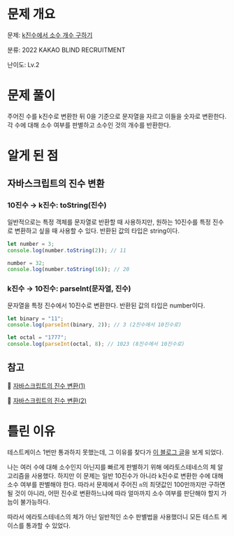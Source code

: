 # 문제 개요

문제: [k진수에서 소수 개수 구하기](https://school.programmers.co.kr/learn/courses/30/lessons/92335)

분류: 2022 KAKAO BLIND RECRUITMENT

난이도: Lv.2

# 문제 풀이

주어진 수를 k진수로 변환한 뒤 0을 기준으로 문자열을 자르고 이들을 숫자로 변환한다. 각 수에 대해 소수 여부를 판별하고 소수인 것의 개수를 반환한다.

# 알게 된 점

## 자바스크립트의 진수 변환

### 10진수 → k진수: toString(진수)

일반적으로는 특정 객체를 문자열로 반환할 때 사용하지만, 원하는 10진수를 특정 진수로 변환하고 싶을 때 사용할 수 있다. 반환된 값의 타입은 string이다.

```jsx
let number = 3;
console.log(number.toString(2)); // 11

number = 32;
console.log(number.toString(16)); // 20
```

### k진수 → 10진수: parseInt(문자열, 진수)

문자열을 특정 진수에서 10진수로 변환한다. 반환된 값의 타입은 number이다.

```jsx
let binary = "11";
console.log(parseInt(binary, 2)); // 3 (2진수에서 10진수로)

let octal = "1777";
console.log(parseInt(octal, 8); // 1023 (8진수에서 10진수로)
```

## 참고

🔗 [자바스크립트의 진수 변환(1)](https://jae04099.tistory.com/entry/%EC%9E%90%EB%B0%94%EC%8A%A4%ED%81%AC%EB%A6%BD%ED%8A%B8-%EC%A7%84%EC%88%98%EB%B3%80%ED%99%98-toString-parseInt)

🔗 [자바스크립트의 진수 변환(2)](https://jsikim1.tistory.com/161)

# 틀린 이유

테스트케이스 1번만 통과하지 못했는데, 그 이유를 찾다가 [이 블로그 글](https://codejin.tistory.com/223)을 보게 되었다.

나는 여러 수에 대해 소수인지 아닌지를 빠르게 판별하기 위해 에라토스테네스의 체 알고리즘을 사용했다. 하지만 이 문제는 일반 10진수가 아니라 k진수로 변환한 수에 대해 소수 여부를 판별해야 한다. 따라서 문제에서 주어진 `n`의 최댓값인 100만까지만 구하면 될 것이 아니라, 어떤 진수로 변환하느냐에 따라 얼마까지 소수 여부를 판단해야 할지 가늠이 불가능하다.

따라서 에라토스테네스의 체가 아닌 일반적인 소수 판별법을 사용했더니 모든 테스트 케이스를 통과할 수 있었다.
